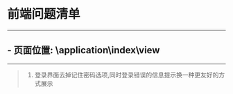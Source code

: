 # 前端问题清单
----------------------
## - 页面位置: \application\index\view
----------------------
>1. 登录界面去掉记住密码选项,同时登录错误的信息提示换一种更友好的方式展示
